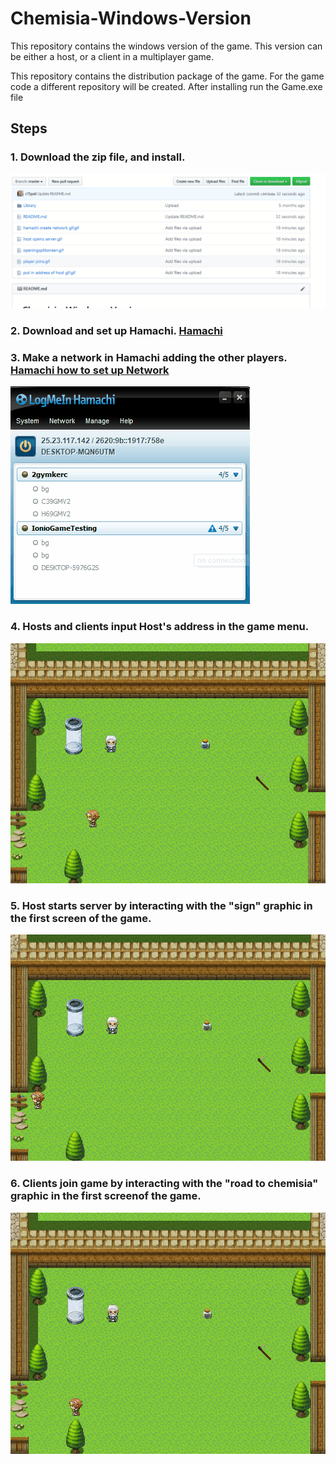 # Chemisia-Windows-Version

This repository contains the windows version of the game. 
This version can be either a host, or a client in a multiplayer game. 

This repository contains the distribution package of the game. 
For the game code a different repository will be created.
After installing run the Game.exe file

## Steps

### 1. Download the zip file, and install.

![gif](https://github.com/c15pati/Chemisia-Windows-Version/blob/master/download%20zip.gif?raw=true)

### 2. Download and set up Hamachi. [Hamachi](https://www.vpn.net/)


### 3. Make a network in Hamachi adding the other players. [Hamachi how to set up Network](https://documentation.logmein.com/webhelp/EN/CentralUserGuide/LogMeIn/t_hamachi_nw_add.html)


![gif](https://github.com/c15pati/Chemisia-Windows-Version/blob/master/hamachi%20create%20network%20gif.gif?raw=true)

### 4. Hosts and clients input Host's address in the game menu. 
![gif](https://github.com/c15pati/Chemisia-Windows-Version/blob/master/put%20in%20address%20of%20host%20gif.gif?raw=true)


### 5. Host starts server by interacting with the "sign" graphic in the first screen of the game. 

![gif](https://github.com/c15pati/Chemisia-Windows-Version/blob/master/host%20opens%20server.gif?raw=true)


### 6. Clients join game by interacting with the "road to chemisia" graphic in the first screenof the game. 

![gif](https://github.com/c15pati/Chemisia-Windows-Version/blob/master/player%20joins.gif?raw=true)

